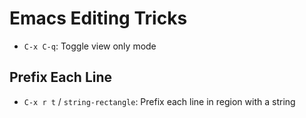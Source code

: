 # Emacs Editing Tricks

- `C-x C-q`: Toggle view only mode

## Prefix Each Line

- `C-x r t` / `string-rectangle`: Prefix each line in region with a string
